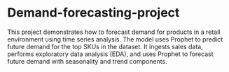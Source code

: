 # Demand-forecasting-project
This project demonstrates how to forecast demand for products in a retail environment using time series analysis. The model uses Prophet to predict future demand for the top SKUs in the dataset. It ingests sales data, performs exploratory data analysis (EDA), and uses Prophet to forecast future demand with seasonality and trend components.
